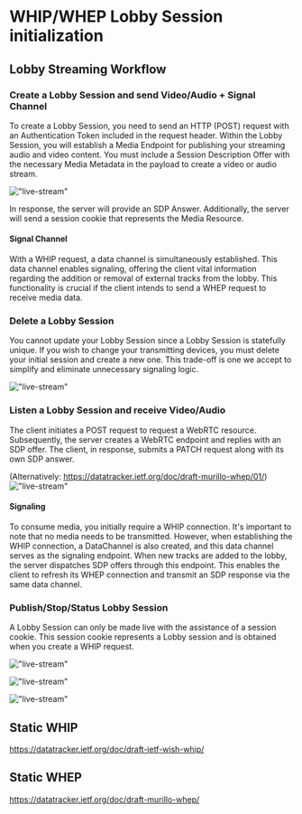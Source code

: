 # WHIP/WHEP Lobby Session initialization

## Lobby Streaming Workflow

### Create a Lobby Session and send Video/Audio + Signal Channel
To create a Lobby Session, you need to send an HTTP (POST) request with an Authentication Token included in the request header.
Within the Lobby Session, you will establish a Media Endpoint for publishing your streaming audio and video content.
You must include a Session Description Offer with the necessary Media Metadata in the payload to create a video or audio stream.

!["live-stream"](./uml/sequence/lobby-create-whip.png)

In response, the server will provide an SDP Answer.
Additionally, the server will send a session cookie that represents the Media Resource.

#### Signal Channel
With a WHIP request, a data channel is simultaneously established.
This data channel enables signaling, offering the client vital information regarding the addition or removal of external tracks from the lobby.
This functionality is crucial if the client intends to send a WHEP request to receive media data.

### Delete a Lobby Session
You cannot update your Lobby Session since a Lobby Session is statefully unique.
If you wish to change your transmitting devices, you must delete your initial session and create a new one.
This trade-off is one we accept to simplify and eliminate unnecessary signaling logic.

!["live-stream"](./uml/sequence/lobby-delete-whip.png)


### Listen a Lobby Session and receive Video/Audio

The client initiates a POST request to request a WebRTC resource.
Subsequently, the server creates a WebRTC endpoint and replies with an SDP offer.
The client, in response, submits a PATCH request along with its own SDP answer.

(Alternatively: https://datatracker.ietf.org/doc/draft-murillo-whep/01/)
!["live-stream"](./uml/sequence/lobby-listen-whep.png)

#### Signaling
To consume media, you initially require a WHIP connection.
It's important to note that no media needs to be transmitted.
However, when establishing the WHIP connection, a DataChannel is also created, and this data channel serves as the signaling endpoint.
When new tracks are added to the lobby, the server dispatches SDP offers through this endpoint.
This enables the client to refresh its WHEP connection and transmit an SDP response via the same data channel.

### Publish/Stop/Status Lobby Session

A Lobby Session can only be made live with the assistance of a session cookie.
This session cookie represents a Lobby session and is obtained when you create a WHIP request.

!["live-stream"](./uml/sequence/lobby-stream-start.png)

!["live-stream"](./uml/sequence/lobby-stream-status.png)

!["live-stream"](./uml/sequence/lobby-stream-stop.png)

## Static WHIP
https://datatracker.ietf.org/doc/draft-ietf-wish-whip/

## Static WHEP
https://datatracker.ietf.org/doc/draft-murillo-whep/
